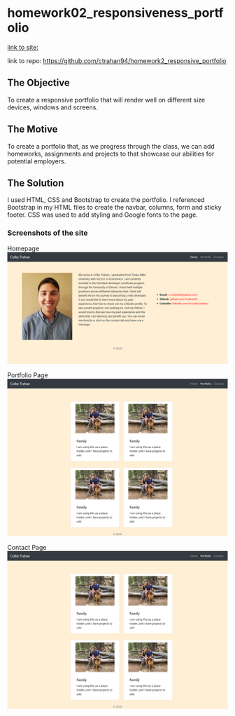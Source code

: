 # homework02_responsiveness_portfolio

[link to site:](https://ctrahan94.github.io/homework2_responsive_portfolio/)

link to repo: https://github.com/ctrahan94/homework2_responsive_portfolio

## The Objective

To create a responsive portfolio that will render well on different size devices, windows and screens.

## The Motive
To create a portfolio that, as we progress through the class, we can add homeworks, assignments and projects to that showcase our abilities for potential employers. 

## The Solution
I used HTML, CSS and Bootstrap to create the portfolio. I referenced Bootstrap in my HTML files to create the navbar, columns, form and sticky footer. CSS was used to add styling and Google fonts to the page.

### Screenshots of the site
Homepage
![Homepage](assets/images/homePage.png)

Portfolio Page
![PorfolioPage](assets/images/portfolioPage.png)

Contact Page
![ContactPage](assets/images/portfolioPage.png)